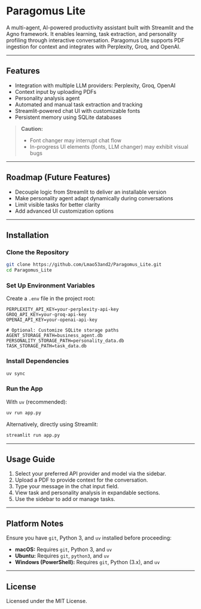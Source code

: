 
# Paragomus Lite

A multi-agent, AI-powered productivity assistant built with Streamlit and the Agno framework. It enables learning, task extraction, and personality profiling through interactive conversation. Paragomus Lite supports PDF ingestion for context and integrates with Perplexity, Groq, and OpenAI.

---

## Features

- Integration with multiple LLM providers: Perplexity, Groq, OpenAI  
- Context input by uploading PDFs  
- Personality analysis agent  
- Automated and manual task extraction and tracking  
- Streamlit-powered chat UI with customizable fonts  
- Persistent memory using SQLite databases  

> **Caution:**  
> - Font changer may interrupt chat flow  
> - In-progress UI elements (fonts, LLM changer) may exhibit visual bugs  

---

## Roadmap (Future Features)

- Decouple logic from Streamlit to deliver an installable version  
- Make personality agent adapt dynamically during conversations  
- Limit visible tasks for better clarity  
- Add advanced UI customization options  

---

## Installation

### Clone the Repository
```bash
git clone https://github.com/Lmao53and2/Paragomus_Lite.git
cd Paragomus_Lite
````

### Set Up Environment Variables

Create a `.env` file in the project root:

```env
PERPLEXITY_API_KEY=your-perplexity-api-key
GROQ_API_KEY=your-groq-api-key
OPENAI_API_KEY=your-openai-api-key

# Optional: Customize SQLite storage paths
AGENT_STORAGE_PATH=business_agent.db
PERSONALITY_STORAGE_PATH=personality_data.db
TASK_STORAGE_PATH=task_data.db
```

### Install Dependencies

```bash
uv sync
```

### Run the App

With `uv` (recommended):

```bash
uv run app.py
```

Alternatively, directly using Streamlit:

```bash
streamlit run app.py
```

---

## Usage Guide

1. Select your preferred API provider and model via the sidebar.
2. Upload a PDF to provide context for the conversation.
3. Type your message in the chat input field.
4. View task and personality analysis in expandable sections.
5. Use the sidebar to add or manage tasks.

---

## Platform Notes

Ensure you have `git`, Python 3, and `uv` installed before proceeding:

* **macOS:** Requires `git`, Python 3, and `uv`
* **Ubuntu:** Requires `git`, `python3`, and `uv`
* **Windows (PowerShell):** Requires `git`, Python (3.x), and `uv`

---

## License

Licensed under the MIT License.



